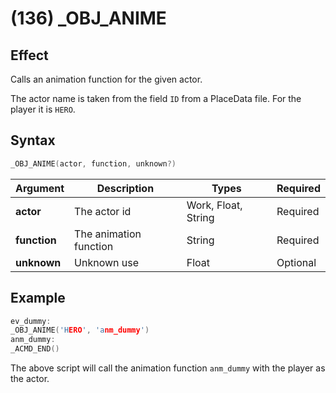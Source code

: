 # (136) _OBJ_ANIME

## Effect

Calls an animation function for the given actor.

The actor name is taken from the field `ID` from a PlaceData file. For the player it is `HERO`.

## Syntax

```c
_OBJ_ANIME(actor, function, unknown?)
```

| Argument | Description | Types | Required |
| - | - | - | - |
| **actor** | The actor id | Work, Float, String | Required |
| **function** | The animation function | String | Required |
| **unknown** | Unknown use | Float | Optional |

## Example

```c
ev_dummy:
_OBJ_ANIME('HERO', 'anm_dummy')
anm_dummy:
_ACMD_END()
```

The above script will call the animation function `anm_dummy` with the player as the actor.
